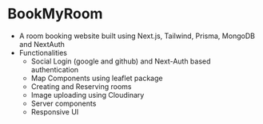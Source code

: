 # BookMyRoom

- A room booking website built using Next.js, Tailwind, Prisma, MongoDB and NextAuth
- Functionalities
  - Social Login (google and github) and Next-Auth based authentication
  - Map Components using leaflet package
  - Creating and Reserving rooms
  - Image uploading using Cloudinary
  - Server components
  - Responsive UI
